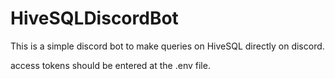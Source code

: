 # HiveSQLDiscordBot

This is a simple discord bot to make queries on HiveSQL directly on discord.

access tokens should be entered at the .env file.
